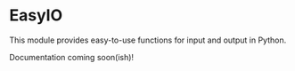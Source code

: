 # EasyIO

This module provides easy-to-use functions for input and output in Python.

Documentation coming soon(ish)!
